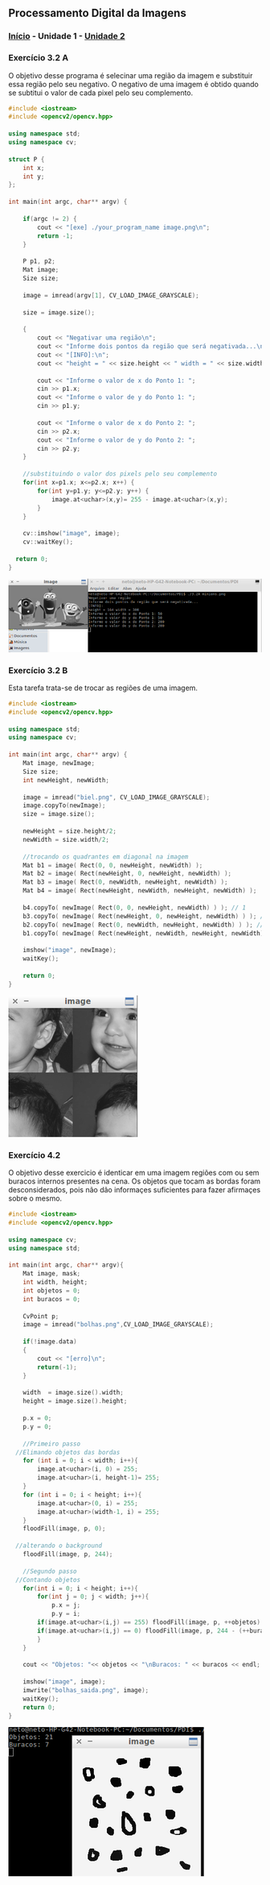 ## Processamento Digital da Imagens

### [Início](/index.md) - Unidade 1 - [Unidade 2](/unidad2.md)

### Exercício 3.2 A

O objetivo desse programa é selecinar uma região da imagem e substituir essa região pelo seu negativo. O negativo de uma imagem é obtido quando se subtitui o valor de cada pixel pelo seu complemento.

```cpp
#include <iostream>
#include <opencv2/opencv.hpp>

using namespace std;
using namespace cv;

struct P {
	int x;
	int y;
};

int main(int argc, char** argv) {

	if(argc != 2) {
		cout << "[exe] ./your_program_name image.png\n";
		return -1;
	}

	P p1, p2;
	Mat image;
	Size size;

	image = imread(argv[1], CV_LOAD_IMAGE_GRAYSCALE);

	size = image.size();

	{
		cout << "Negativar uma região\n";
		cout << "Informe dois pontos da região que será negativada...\n";
		cout << "[INFO]:\n";
		cout << "height = " << size.height << " width = " << size.width << endl;

		cout << "Informe o valor de x do Ponto 1: ";
		cin >> p1.x;
		cout << "Informe o valor de y do Ponto 1: ";
		cin >> p1.y;

		cout << "Informe o valor de x do Ponto 2: ";
		cin >> p2.x;
		cout << "Informe o valor de y do Ponto 2: ";
		cin >> p2.y;
	}

	//substituindo o valor dos pixels pelo seu complemento
	for(int x=p1.x; x<=p2.x; x++) {
		for(int y=p1.y; y<=p2.y; y++) {
			image.at<uchar>(x,y)= 255 - image.at<uchar>(x,y);
		}
	}

	cv::imshow("image", image);
	cv::waitKey();

  return 0;
}

```

![Figura 1: Resultado](/images/tela1.png)



### Exercício 3.2 B

Esta tarefa trata-se de trocar as regiões de uma imagem.

```cpp
#include <iostream>
#include <opencv2/opencv.hpp>

using namespace std;
using namespace cv;

int main(int argc, char** argv) {
	Mat image, newImage;
	Size size;
	int newHeight, newWidth;

	image = imread("biel.png", CV_LOAD_IMAGE_GRAYSCALE);
	image.copyTo(newImage);
	size = image.size();

	newHeight = size.height/2;
	newWidth = size.width/2;
	
	//trocando os quadrantes em diagonal na imagem
	Mat b1 = image( Rect(0, 0, newHeight, newWidth) );
	Mat b2 = image( Rect(newHeight, 0, newHeight, newWidth) );
	Mat b3 = image( Rect(0, newWidth, newHeight, newWidth) );
	Mat b4 = image( Rect(newHeight, newWidth, newHeight, newWidth) );

	b4.copyTo( newImage( Rect(0, 0, newHeight, newWidth) ) ); // 1
	b3.copyTo( newImage( Rect(newHeight, 0, newHeight, newWidth) ) ); // 2
	b2.copyTo( newImage( Rect(0, newWidth, newHeight, newWidth) ) ); // 3
	b1.copyTo( newImage( Rect(newHeight, newWidth, newHeight, newWidth) ) ); // 4

	imshow("image", newImage);
	waitKey();

	return 0;
}
```
![Figura 2: Resultado](/images/tela2.png)

### Exercício 4.2

O objetivo desse exercicio é identicar em uma imagem regiões com ou sem buracos internos presentes na cena.
Os objetos que tocam as bordas foram desconsiderados, pois não dão informaçes suficientes para fazer afirmaçes sobre o mesmo.

```cpp
#include <iostream>
#include <opencv2/opencv.hpp>

using namespace cv;
using namespace std;

int main(int argc, char** argv){
	Mat image, mask;
	int width, height;
	int objetos = 0;
	int buracos = 0;

	CvPoint p;
	image = imread("bolhas.png",CV_LOAD_IMAGE_GRAYSCALE);

	if(!image.data)
	{
		cout << "[erro]\n";
		return(-1);
	}

	width  = image.size().width;
	height = image.size().height;

	p.x = 0;
	p.y = 0;

	//Primeiro passo
  //Elimando objetos das bordas
	for (int i = 0; i < width; i++){
		image.at<uchar>(i, 0) = 255;
		image.at<uchar>(i, height-1)= 255;
	}
	for (int i = 0; i < height; i++){
		image.at<uchar>(0, i) = 255;
		image.at<uchar>(width-1, i) = 255;
	}
	floodFill(image, p, 0);

  //alterando o background
	floodFill(image, p, 244);

	//Segundo passo
  //Contando objetos
	for(int i = 0; i < height; i++){
		for(int j = 0; j < width; j++){
			p.x = j;
			p.y = i;
	  	if(image.at<uchar>(i,j) == 255) floodFill(image, p, ++objetos);
	  	if(image.at<uchar>(i,j) == 0) floodFill(image, p, 244 - (++buracos));
		}
	}

	cout << "Objetos: "<< objetos << "\nBuracos: " << buracos << endl;

	imshow("image", image);
	imwrite("bolhas_saida.png", image);
	waitKey();
	return 0;
}

```

![Figura 3: Resultado](/images/tela3.png)
